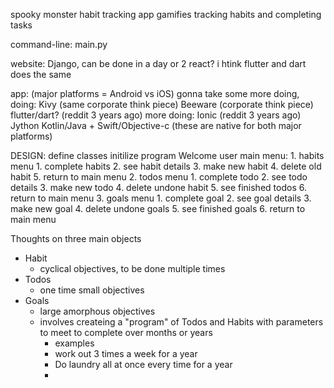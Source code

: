 spooky monster habit tracking app
gamifies tracking habits and completing tasks

command-line:
    main.py

website:
    Django, can be done in a day or 2
    react?
    i htink flutter and dart does the same

app: (major platforms = Android vs iOS)
    gonna take some more doing, 
    doing:
        Kivy (same corporate think piece)
        Beeware (corporate think piece)
        flutter/dart? (reddit 3 years ago)
    more doing:
        Ionic (reddit 3 years ago)
        Jython
        Kotlin/Java + Swift/Objective-c (these are native for both major platforms)


DESIGN:
    define classes
    initilize program
    Welcome user
    main menu:
        1. habits menu
           1. complete habits
           2. see habit details
           3. make new habit
           4. delete old habit
           5. return to main menu
        2. todos menu
           1. complete todo
           2. see todo details
           3. make new todo
           4. delete undone habit
           5. see finished todos
           6. return to main menu
        3. goals menu
           1. complete goal
           2. see goal details
           3. make new goal
           4. delete undone goals
           5. see finished goals
           6. return to main menu

Thoughts on three main objects
* Habit
  * cyclical objectives, to be done multiple times
* Todos
  * one time small objectives
* Goals
  * large amorphous objectives
  * involves createing a "program" of Todos and Habits with parameters to meet to complete over months or years
    * examples
    * work out 3 times a week for a year
    * Do laundry all at once every time for a year
    * 